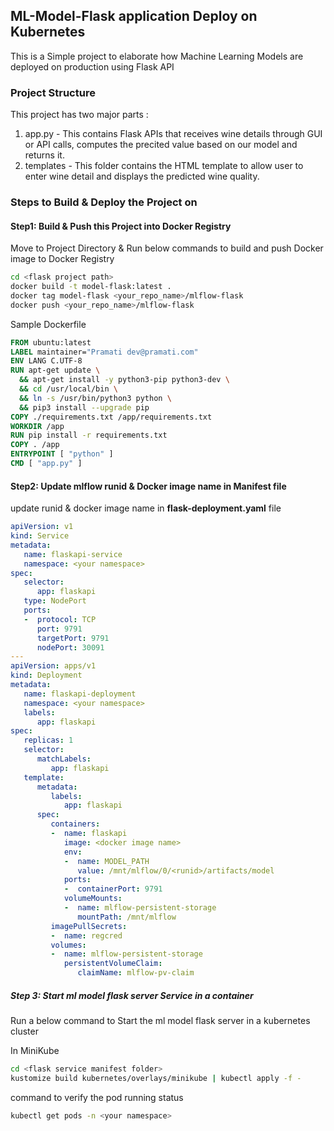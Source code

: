 ## ML-Model-Flask application Deploy on Kubernetes
This is a Simple project to elaborate how Machine Learning Models are deployed on production using Flask API

### Project Structure
This project has two major parts :
1. app.py - This contains Flask APIs that receives wine  details through GUI or API calls, computes the precited value based on our model and returns it.
2. templates - This folder contains the HTML template to allow user to enter wine detail and displays the predicted wine quality.

### Steps to Build & Deploy the Project on 
#### Step1: Build & Push this Project into Docker Registry
Move to Project Directory & Run below commands to build and push Docker image to Docker Registry
```bash
cd <flask project path>
docker build -t model-flask:latest .
docker tag model-flask <your_repo_name>/mlflow-flask
docker push <your_repo_name>/mlflow-flask
```
Sample Dockerfile
```Dockerfile
FROM ubuntu:latest
LABEL maintainer="Pramati dev@pramati.com"
ENV LANG C.UTF-8
RUN apt-get update \
  && apt-get install -y python3-pip python3-dev \
  && cd /usr/local/bin \
  && ln -s /usr/bin/python3 python \
  && pip3 install --upgrade pip
COPY ./requirements.txt /app/requirements.txt
WORKDIR /app
RUN pip install -r requirements.txt
COPY . /app
ENTRYPOINT [ "python" ]
CMD [ "app.py" ]
```

#### Step2: Update mlflow runid & Docker image name in Manifest file
update runid & docker image name in **flask-deployment.yaml** file
```yaml
apiVersion: v1
kind: Service
metadata:
   name: flaskapi-service
   namespace: <your namespace>
spec:
   selector:
      app: flaskapi
   type: NodePort
   ports:
   -  protocol: TCP
      port: 9791
      targetPort: 9791
      nodePort: 30091
---
apiVersion: apps/v1
kind: Deployment
metadata:
   name: flaskapi-deployment
   namespace: <your namespace>
   labels:
      app: flaskapi
spec:
   replicas: 1
   selector:
      matchLabels:
         app: flaskapi
   template:
      metadata:
         labels:
            app: flaskapi
      spec:
         containers:
         -  name: flaskapi
            image: <docker image name>
            env:
            -  name: MODEL_PATH
               value: /mnt/mlflow/0/<runid>/artifacts/model
            ports:
            -  containerPort: 9791
            volumeMounts:
            -  name: mlflow-persistent-storage
               mountPath: /mnt/mlflow
         imagePullSecrets:
         -  name: regcred
         volumes:
         -  name: mlflow-persistent-storage
            persistentVolumeClaim:
               claimName: mlflow-pv-claim
```
#####  Step 3:  Start ml model flask server Service in a container
Run a below command to Start the ml model flask server in a kubernetes cluster

In MiniKube
```bash
cd <flask service manifest folder>
kustomize build kubernetes/overlays/minikube | kubectl apply -f -
```
command to verify the pod running status
```bash
kubectl get pods -n <your namespace>
```
